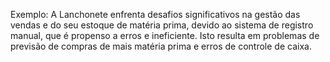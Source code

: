 Exemplo:
A Lanchonete enfrenta desafios significativos na gestão das vendas e do seu estoque de matéria prima, devido ao sistema de registro manual, que é propenso a erros e ineficiente. Isto resulta em problemas de previsão de compras de mais matéria prima e erros de controle de caixa.
